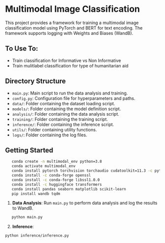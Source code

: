 # Multimodal Image Classification

This project provides a framework for training a multimodal image classification model using PyTorch and BERT for text encoding. The framework supports logging with Weights and Biases (WandB).


## To Use To:

- Train classification for Informative vs Non Informative 
- Train mulitlabel classification for type of humanitarian aid

## Directory Structure

- `main.py`: Main script to run the data analysis and training.
- `config.py`: Configuration file for hyperparameters and paths.
- `data/`: Folder containing the dataset loading script.
- `models/`: Folder containing the model definition script.
- `analysis/`: Folder containing the data analysis script.
- `training/`: Folder containing the training script.
- `inference/`: Folder containing the inference script.
- `utils/`: Folder containing utility functions.
- `logs/`: Folder containing the log files.

## Getting Started

```bash
   conda create -n multimodal_env python=3.8
   conda activate multimodal_env
   conda install pytorch torchvision torchaudio cudatoolkit=11.3 -c pytorch
   conda install -c conda-forge openssl
   conda install -c conda-forge libssl1.0.0
   conda install -c huggingface transformers
   conda install pandas seaborn matplotlib scikit-learn
   pip install wandb tqdm
```

1. **Data Analysis**: Run `main.py` to perform data analysis and log the results to WandB.

```bash
   python main.py
```

2. **Inference**: 

```bash
python inference/inference.py
```
